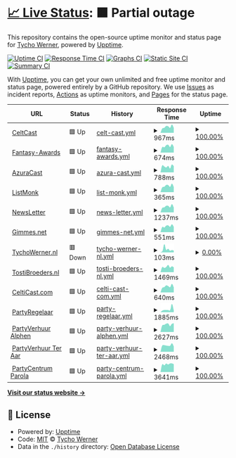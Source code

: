 # [📈 Live Status](https://TychoWerner.github.io/upptime): <!--live status--> **🟧 Partial outage**

This repository contains the open-source uptime monitor and status page for [Tycho Werner](https://TychoWerner.github.io/upptime), powered by [Upptime](https://github.com/upptime/upptime).

[![Uptime CI](https://github.com/TychoWerner/upptime/workflows/Uptime%20CI/badge.svg)](https://github.com/TychoWerner/upptime/actions?query=workflow%3A%22Uptime+CI%22)
[![Response Time CI](https://github.com/TychoWerner/upptime/workflows/Response%20Time%20CI/badge.svg)](https://github.com/TychoWerner/upptime/actions?query=workflow%3A%22Response+Time+CI%22)
[![Graphs CI](https://github.com/TychoWerner/upptime/workflows/Graphs%20CI/badge.svg)](https://github.com/TychoWerner/upptime/actions?query=workflow%3A%22Graphs+CI%22)
[![Static Site CI](https://github.com/TychoWerner/upptime/workflows/Static%20Site%20CI/badge.svg)](https://github.com/TychoWerner/upptime/actions?query=workflow%3A%22Static+Site+CI%22)
[![Summary CI](https://github.com/TychoWerner/upptime/workflows/Summary%20CI/badge.svg)](https://github.com/TychoWerner/upptime/actions?query=workflow%3A%22Summary+CI%22)

With [Upptime](https://upptime.js.org), you can get your own unlimited and free uptime monitor and status page, powered entirely by a GitHub repository. We use [Issues](https://github.com/TychoWerner/upptime/issues) as incident reports, [Actions](https://github.com/TychoWerner/upptime/actions) as uptime monitors, and [Pages](https://TychoWerner.github.io/upptime) for the status page.

<!--start: status pages-->
<!-- This summary is generated by Upptime (https://github.com/upptime/upptime) -->
<!-- Do not edit this manually, your changes will be overwritten -->
<!-- prettier-ignore -->
| URL | Status | History | Response Time | Uptime |
| --- | ------ | ------- | ------------- | ------ |
| <img alt="" src="https://icons.duckduckgo.com/ip3/www.celtcast.com.ico" height="13"> [CeltCast](https://www.celtcast.com) | 🟩 Up | [celt-cast.yml](https://github.com/TychoWerner/upptime/commits/HEAD/history/celt-cast.yml) | <details><summary><img alt="Response time graph" src="./graphs/celt-cast/response-time-week.png" height="20"> 967ms</summary><br><a href="https://TychoWerner.github.io/upptime/history/celt-cast"><img alt="Response time 2454" src="https://img.shields.io/endpoint?url=https%3A%2F%2Fraw.githubusercontent.com%2FTychoWerner%2Fupptime%2FHEAD%2Fapi%2Fcelt-cast%2Fresponse-time.json"></a><br><a href="https://TychoWerner.github.io/upptime/history/celt-cast"><img alt="24-hour response time 1059" src="https://img.shields.io/endpoint?url=https%3A%2F%2Fraw.githubusercontent.com%2FTychoWerner%2Fupptime%2FHEAD%2Fapi%2Fcelt-cast%2Fresponse-time-day.json"></a><br><a href="https://TychoWerner.github.io/upptime/history/celt-cast"><img alt="7-day response time 967" src="https://img.shields.io/endpoint?url=https%3A%2F%2Fraw.githubusercontent.com%2FTychoWerner%2Fupptime%2FHEAD%2Fapi%2Fcelt-cast%2Fresponse-time-week.json"></a><br><a href="https://TychoWerner.github.io/upptime/history/celt-cast"><img alt="30-day response time 976" src="https://img.shields.io/endpoint?url=https%3A%2F%2Fraw.githubusercontent.com%2FTychoWerner%2Fupptime%2FHEAD%2Fapi%2Fcelt-cast%2Fresponse-time-month.json"></a><br><a href="https://TychoWerner.github.io/upptime/history/celt-cast"><img alt="1-year response time 2339" src="https://img.shields.io/endpoint?url=https%3A%2F%2Fraw.githubusercontent.com%2FTychoWerner%2Fupptime%2FHEAD%2Fapi%2Fcelt-cast%2Fresponse-time-year.json"></a></details> | <details><summary><a href="https://TychoWerner.github.io/upptime/history/celt-cast">100.00%</a></summary><a href="https://TychoWerner.github.io/upptime/history/celt-cast"><img alt="All-time uptime 99.83%" src="https://img.shields.io/endpoint?url=https%3A%2F%2Fraw.githubusercontent.com%2FTychoWerner%2Fupptime%2FHEAD%2Fapi%2Fcelt-cast%2Fuptime.json"></a><br><a href="https://TychoWerner.github.io/upptime/history/celt-cast"><img alt="24-hour uptime 100.00%" src="https://img.shields.io/endpoint?url=https%3A%2F%2Fraw.githubusercontent.com%2FTychoWerner%2Fupptime%2FHEAD%2Fapi%2Fcelt-cast%2Fuptime-day.json"></a><br><a href="https://TychoWerner.github.io/upptime/history/celt-cast"><img alt="7-day uptime 100.00%" src="https://img.shields.io/endpoint?url=https%3A%2F%2Fraw.githubusercontent.com%2FTychoWerner%2Fupptime%2FHEAD%2Fapi%2Fcelt-cast%2Fuptime-week.json"></a><br><a href="https://TychoWerner.github.io/upptime/history/celt-cast"><img alt="30-day uptime 100.00%" src="https://img.shields.io/endpoint?url=https%3A%2F%2Fraw.githubusercontent.com%2FTychoWerner%2Fupptime%2FHEAD%2Fapi%2Fcelt-cast%2Fuptime-month.json"></a><br><a href="https://TychoWerner.github.io/upptime/history/celt-cast"><img alt="1-year uptime 99.80%" src="https://img.shields.io/endpoint?url=https%3A%2F%2Fraw.githubusercontent.com%2FTychoWerner%2Fupptime%2FHEAD%2Fapi%2Fcelt-cast%2Fuptime-year.json"></a></details>
| <img alt="" src="https://icons.duckduckgo.com/ip3/fantasy-awards.com.ico" height="13"> [Fantasy-Awards](https://fantasy-awards.com) | 🟩 Up | [fantasy-awards.yml](https://github.com/TychoWerner/upptime/commits/HEAD/history/fantasy-awards.yml) | <details><summary><img alt="Response time graph" src="./graphs/fantasy-awards/response-time-week.png" height="20"> 674ms</summary><br><a href="https://TychoWerner.github.io/upptime/history/fantasy-awards"><img alt="Response time 947" src="https://img.shields.io/endpoint?url=https%3A%2F%2Fraw.githubusercontent.com%2FTychoWerner%2Fupptime%2FHEAD%2Fapi%2Ffantasy-awards%2Fresponse-time.json"></a><br><a href="https://TychoWerner.github.io/upptime/history/fantasy-awards"><img alt="24-hour response time 686" src="https://img.shields.io/endpoint?url=https%3A%2F%2Fraw.githubusercontent.com%2FTychoWerner%2Fupptime%2FHEAD%2Fapi%2Ffantasy-awards%2Fresponse-time-day.json"></a><br><a href="https://TychoWerner.github.io/upptime/history/fantasy-awards"><img alt="7-day response time 674" src="https://img.shields.io/endpoint?url=https%3A%2F%2Fraw.githubusercontent.com%2FTychoWerner%2Fupptime%2FHEAD%2Fapi%2Ffantasy-awards%2Fresponse-time-week.json"></a><br><a href="https://TychoWerner.github.io/upptime/history/fantasy-awards"><img alt="30-day response time 685" src="https://img.shields.io/endpoint?url=https%3A%2F%2Fraw.githubusercontent.com%2FTychoWerner%2Fupptime%2FHEAD%2Fapi%2Ffantasy-awards%2Fresponse-time-month.json"></a><br><a href="https://TychoWerner.github.io/upptime/history/fantasy-awards"><img alt="1-year response time 936" src="https://img.shields.io/endpoint?url=https%3A%2F%2Fraw.githubusercontent.com%2FTychoWerner%2Fupptime%2FHEAD%2Fapi%2Ffantasy-awards%2Fresponse-time-year.json"></a></details> | <details><summary><a href="https://TychoWerner.github.io/upptime/history/fantasy-awards">100.00%</a></summary><a href="https://TychoWerner.github.io/upptime/history/fantasy-awards"><img alt="All-time uptime 99.95%" src="https://img.shields.io/endpoint?url=https%3A%2F%2Fraw.githubusercontent.com%2FTychoWerner%2Fupptime%2FHEAD%2Fapi%2Ffantasy-awards%2Fuptime.json"></a><br><a href="https://TychoWerner.github.io/upptime/history/fantasy-awards"><img alt="24-hour uptime 100.00%" src="https://img.shields.io/endpoint?url=https%3A%2F%2Fraw.githubusercontent.com%2FTychoWerner%2Fupptime%2FHEAD%2Fapi%2Ffantasy-awards%2Fuptime-day.json"></a><br><a href="https://TychoWerner.github.io/upptime/history/fantasy-awards"><img alt="7-day uptime 100.00%" src="https://img.shields.io/endpoint?url=https%3A%2F%2Fraw.githubusercontent.com%2FTychoWerner%2Fupptime%2FHEAD%2Fapi%2Ffantasy-awards%2Fuptime-week.json"></a><br><a href="https://TychoWerner.github.io/upptime/history/fantasy-awards"><img alt="30-day uptime 100.00%" src="https://img.shields.io/endpoint?url=https%3A%2F%2Fraw.githubusercontent.com%2FTychoWerner%2Fupptime%2FHEAD%2Fapi%2Ffantasy-awards%2Fuptime-month.json"></a><br><a href="https://TychoWerner.github.io/upptime/history/fantasy-awards"><img alt="1-year uptime 99.94%" src="https://img.shields.io/endpoint?url=https%3A%2F%2Fraw.githubusercontent.com%2FTychoWerner%2Fupptime%2FHEAD%2Fapi%2Ffantasy-awards%2Fuptime-year.json"></a></details>
| <img alt="" src="https://icons.duckduckgo.com/ip3/azuracast.tychowerner.nl.ico" height="13"> [AzuraCast](https://azuracast.tychowerner.nl) | 🟩 Up | [azura-cast.yml](https://github.com/TychoWerner/upptime/commits/HEAD/history/azura-cast.yml) | <details><summary><img alt="Response time graph" src="./graphs/azura-cast/response-time-week.png" height="20"> 788ms</summary><br><a href="https://TychoWerner.github.io/upptime/history/azura-cast"><img alt="Response time 746" src="https://img.shields.io/endpoint?url=https%3A%2F%2Fraw.githubusercontent.com%2FTychoWerner%2Fupptime%2FHEAD%2Fapi%2Fazura-cast%2Fresponse-time.json"></a><br><a href="https://TychoWerner.github.io/upptime/history/azura-cast"><img alt="24-hour response time 811" src="https://img.shields.io/endpoint?url=https%3A%2F%2Fraw.githubusercontent.com%2FTychoWerner%2Fupptime%2FHEAD%2Fapi%2Fazura-cast%2Fresponse-time-day.json"></a><br><a href="https://TychoWerner.github.io/upptime/history/azura-cast"><img alt="7-day response time 788" src="https://img.shields.io/endpoint?url=https%3A%2F%2Fraw.githubusercontent.com%2FTychoWerner%2Fupptime%2FHEAD%2Fapi%2Fazura-cast%2Fresponse-time-week.json"></a><br><a href="https://TychoWerner.github.io/upptime/history/azura-cast"><img alt="30-day response time 845" src="https://img.shields.io/endpoint?url=https%3A%2F%2Fraw.githubusercontent.com%2FTychoWerner%2Fupptime%2FHEAD%2Fapi%2Fazura-cast%2Fresponse-time-month.json"></a><br><a href="https://TychoWerner.github.io/upptime/history/azura-cast"><img alt="1-year response time 773" src="https://img.shields.io/endpoint?url=https%3A%2F%2Fraw.githubusercontent.com%2FTychoWerner%2Fupptime%2FHEAD%2Fapi%2Fazura-cast%2Fresponse-time-year.json"></a></details> | <details><summary><a href="https://TychoWerner.github.io/upptime/history/azura-cast">100.00%</a></summary><a href="https://TychoWerner.github.io/upptime/history/azura-cast"><img alt="All-time uptime 97.69%" src="https://img.shields.io/endpoint?url=https%3A%2F%2Fraw.githubusercontent.com%2FTychoWerner%2Fupptime%2FHEAD%2Fapi%2Fazura-cast%2Fuptime.json"></a><br><a href="https://TychoWerner.github.io/upptime/history/azura-cast"><img alt="24-hour uptime 100.00%" src="https://img.shields.io/endpoint?url=https%3A%2F%2Fraw.githubusercontent.com%2FTychoWerner%2Fupptime%2FHEAD%2Fapi%2Fazura-cast%2Fuptime-day.json"></a><br><a href="https://TychoWerner.github.io/upptime/history/azura-cast"><img alt="7-day uptime 100.00%" src="https://img.shields.io/endpoint?url=https%3A%2F%2Fraw.githubusercontent.com%2FTychoWerner%2Fupptime%2FHEAD%2Fapi%2Fazura-cast%2Fuptime-week.json"></a><br><a href="https://TychoWerner.github.io/upptime/history/azura-cast"><img alt="30-day uptime 99.89%" src="https://img.shields.io/endpoint?url=https%3A%2F%2Fraw.githubusercontent.com%2FTychoWerner%2Fupptime%2FHEAD%2Fapi%2Fazura-cast%2Fuptime-month.json"></a><br><a href="https://TychoWerner.github.io/upptime/history/azura-cast"><img alt="1-year uptime 96.95%" src="https://img.shields.io/endpoint?url=https%3A%2F%2Fraw.githubusercontent.com%2FTychoWerner%2Fupptime%2FHEAD%2Fapi%2Fazura-cast%2Fuptime-year.json"></a></details>
| <img alt="" src="https://icons.duckduckgo.com/ip3/listmonk.tychowerner.nl.ico" height="13"> [ListMonk](https://listmonk.tychowerner.nl) | 🟩 Up | [list-monk.yml](https://github.com/TychoWerner/upptime/commits/HEAD/history/list-monk.yml) | <details><summary><img alt="Response time graph" src="./graphs/list-monk/response-time-week.png" height="20"> 365ms</summary><br><a href="https://TychoWerner.github.io/upptime/history/list-monk"><img alt="Response time 392" src="https://img.shields.io/endpoint?url=https%3A%2F%2Fraw.githubusercontent.com%2FTychoWerner%2Fupptime%2FHEAD%2Fapi%2Flist-monk%2Fresponse-time.json"></a><br><a href="https://TychoWerner.github.io/upptime/history/list-monk"><img alt="24-hour response time 401" src="https://img.shields.io/endpoint?url=https%3A%2F%2Fraw.githubusercontent.com%2FTychoWerner%2Fupptime%2FHEAD%2Fapi%2Flist-monk%2Fresponse-time-day.json"></a><br><a href="https://TychoWerner.github.io/upptime/history/list-monk"><img alt="7-day response time 365" src="https://img.shields.io/endpoint?url=https%3A%2F%2Fraw.githubusercontent.com%2FTychoWerner%2Fupptime%2FHEAD%2Fapi%2Flist-monk%2Fresponse-time-week.json"></a><br><a href="https://TychoWerner.github.io/upptime/history/list-monk"><img alt="30-day response time 535" src="https://img.shields.io/endpoint?url=https%3A%2F%2Fraw.githubusercontent.com%2FTychoWerner%2Fupptime%2FHEAD%2Fapi%2Flist-monk%2Fresponse-time-month.json"></a><br><a href="https://TychoWerner.github.io/upptime/history/list-monk"><img alt="1-year response time 405" src="https://img.shields.io/endpoint?url=https%3A%2F%2Fraw.githubusercontent.com%2FTychoWerner%2Fupptime%2FHEAD%2Fapi%2Flist-monk%2Fresponse-time-year.json"></a></details> | <details><summary><a href="https://TychoWerner.github.io/upptime/history/list-monk">100.00%</a></summary><a href="https://TychoWerner.github.io/upptime/history/list-monk"><img alt="All-time uptime 99.98%" src="https://img.shields.io/endpoint?url=https%3A%2F%2Fraw.githubusercontent.com%2FTychoWerner%2Fupptime%2FHEAD%2Fapi%2Flist-monk%2Fuptime.json"></a><br><a href="https://TychoWerner.github.io/upptime/history/list-monk"><img alt="24-hour uptime 100.00%" src="https://img.shields.io/endpoint?url=https%3A%2F%2Fraw.githubusercontent.com%2FTychoWerner%2Fupptime%2FHEAD%2Fapi%2Flist-monk%2Fuptime-day.json"></a><br><a href="https://TychoWerner.github.io/upptime/history/list-monk"><img alt="7-day uptime 100.00%" src="https://img.shields.io/endpoint?url=https%3A%2F%2Fraw.githubusercontent.com%2FTychoWerner%2Fupptime%2FHEAD%2Fapi%2Flist-monk%2Fuptime-week.json"></a><br><a href="https://TychoWerner.github.io/upptime/history/list-monk"><img alt="30-day uptime 99.94%" src="https://img.shields.io/endpoint?url=https%3A%2F%2Fraw.githubusercontent.com%2FTychoWerner%2Fupptime%2FHEAD%2Fapi%2Flist-monk%2Fuptime-month.json"></a><br><a href="https://TychoWerner.github.io/upptime/history/list-monk"><img alt="1-year uptime 99.98%" src="https://img.shields.io/endpoint?url=https%3A%2F%2Fraw.githubusercontent.com%2FTychoWerner%2Fupptime%2FHEAD%2Fapi%2Flist-monk%2Fuptime-year.json"></a></details>
| <img alt="" src="https://icons.duckduckgo.com/ip3/newsletter.celtcast.com.ico" height="13"> [NewsLetter](https://newsletter.celtcast.com) | 🟩 Up | [news-letter.yml](https://github.com/TychoWerner/upptime/commits/HEAD/history/news-letter.yml) | <details><summary><img alt="Response time graph" src="./graphs/news-letter/response-time-week.png" height="20"> 1237ms</summary><br><a href="https://TychoWerner.github.io/upptime/history/news-letter"><img alt="Response time 2017" src="https://img.shields.io/endpoint?url=https%3A%2F%2Fraw.githubusercontent.com%2FTychoWerner%2Fupptime%2FHEAD%2Fapi%2Fnews-letter%2Fresponse-time.json"></a><br><a href="https://TychoWerner.github.io/upptime/history/news-letter"><img alt="24-hour response time 1360" src="https://img.shields.io/endpoint?url=https%3A%2F%2Fraw.githubusercontent.com%2FTychoWerner%2Fupptime%2FHEAD%2Fapi%2Fnews-letter%2Fresponse-time-day.json"></a><br><a href="https://TychoWerner.github.io/upptime/history/news-letter"><img alt="7-day response time 1237" src="https://img.shields.io/endpoint?url=https%3A%2F%2Fraw.githubusercontent.com%2FTychoWerner%2Fupptime%2FHEAD%2Fapi%2Fnews-letter%2Fresponse-time-week.json"></a><br><a href="https://TychoWerner.github.io/upptime/history/news-letter"><img alt="30-day response time 1262" src="https://img.shields.io/endpoint?url=https%3A%2F%2Fraw.githubusercontent.com%2FTychoWerner%2Fupptime%2FHEAD%2Fapi%2Fnews-letter%2Fresponse-time-month.json"></a><br><a href="https://TychoWerner.github.io/upptime/history/news-letter"><img alt="1-year response time 2011" src="https://img.shields.io/endpoint?url=https%3A%2F%2Fraw.githubusercontent.com%2FTychoWerner%2Fupptime%2FHEAD%2Fapi%2Fnews-letter%2Fresponse-time-year.json"></a></details> | <details><summary><a href="https://TychoWerner.github.io/upptime/history/news-letter">100.00%</a></summary><a href="https://TychoWerner.github.io/upptime/history/news-letter"><img alt="All-time uptime 99.82%" src="https://img.shields.io/endpoint?url=https%3A%2F%2Fraw.githubusercontent.com%2FTychoWerner%2Fupptime%2FHEAD%2Fapi%2Fnews-letter%2Fuptime.json"></a><br><a href="https://TychoWerner.github.io/upptime/history/news-letter"><img alt="24-hour uptime 100.00%" src="https://img.shields.io/endpoint?url=https%3A%2F%2Fraw.githubusercontent.com%2FTychoWerner%2Fupptime%2FHEAD%2Fapi%2Fnews-letter%2Fuptime-day.json"></a><br><a href="https://TychoWerner.github.io/upptime/history/news-letter"><img alt="7-day uptime 100.00%" src="https://img.shields.io/endpoint?url=https%3A%2F%2Fraw.githubusercontent.com%2FTychoWerner%2Fupptime%2FHEAD%2Fapi%2Fnews-letter%2Fuptime-week.json"></a><br><a href="https://TychoWerner.github.io/upptime/history/news-letter"><img alt="30-day uptime 100.00%" src="https://img.shields.io/endpoint?url=https%3A%2F%2Fraw.githubusercontent.com%2FTychoWerner%2Fupptime%2FHEAD%2Fapi%2Fnews-letter%2Fuptime-month.json"></a><br><a href="https://TychoWerner.github.io/upptime/history/news-letter"><img alt="1-year uptime 99.79%" src="https://img.shields.io/endpoint?url=https%3A%2F%2Fraw.githubusercontent.com%2FTychoWerner%2Fupptime%2FHEAD%2Fapi%2Fnews-letter%2Fuptime-year.json"></a></details>
| <img alt="" src="https://icons.duckduckgo.com/ip3/gimmes.net.ico" height="13"> [Gimmes.net](https://gimmes.net) | 🟩 Up | [gimmes-net.yml](https://github.com/TychoWerner/upptime/commits/HEAD/history/gimmes-net.yml) | <details><summary><img alt="Response time graph" src="./graphs/gimmes-net/response-time-week.png" height="20"> 551ms</summary><br><a href="https://TychoWerner.github.io/upptime/history/gimmes-net"><img alt="Response time 653" src="https://img.shields.io/endpoint?url=https%3A%2F%2Fraw.githubusercontent.com%2FTychoWerner%2Fupptime%2FHEAD%2Fapi%2Fgimmes-net%2Fresponse-time.json"></a><br><a href="https://TychoWerner.github.io/upptime/history/gimmes-net"><img alt="24-hour response time 591" src="https://img.shields.io/endpoint?url=https%3A%2F%2Fraw.githubusercontent.com%2FTychoWerner%2Fupptime%2FHEAD%2Fapi%2Fgimmes-net%2Fresponse-time-day.json"></a><br><a href="https://TychoWerner.github.io/upptime/history/gimmes-net"><img alt="7-day response time 551" src="https://img.shields.io/endpoint?url=https%3A%2F%2Fraw.githubusercontent.com%2FTychoWerner%2Fupptime%2FHEAD%2Fapi%2Fgimmes-net%2Fresponse-time-week.json"></a><br><a href="https://TychoWerner.github.io/upptime/history/gimmes-net"><img alt="30-day response time 558" src="https://img.shields.io/endpoint?url=https%3A%2F%2Fraw.githubusercontent.com%2FTychoWerner%2Fupptime%2FHEAD%2Fapi%2Fgimmes-net%2Fresponse-time-month.json"></a><br><a href="https://TychoWerner.github.io/upptime/history/gimmes-net"><img alt="1-year response time 637" src="https://img.shields.io/endpoint?url=https%3A%2F%2Fraw.githubusercontent.com%2FTychoWerner%2Fupptime%2FHEAD%2Fapi%2Fgimmes-net%2Fresponse-time-year.json"></a></details> | <details><summary><a href="https://TychoWerner.github.io/upptime/history/gimmes-net">100.00%</a></summary><a href="https://TychoWerner.github.io/upptime/history/gimmes-net"><img alt="All-time uptime 99.95%" src="https://img.shields.io/endpoint?url=https%3A%2F%2Fraw.githubusercontent.com%2FTychoWerner%2Fupptime%2FHEAD%2Fapi%2Fgimmes-net%2Fuptime.json"></a><br><a href="https://TychoWerner.github.io/upptime/history/gimmes-net"><img alt="24-hour uptime 100.00%" src="https://img.shields.io/endpoint?url=https%3A%2F%2Fraw.githubusercontent.com%2FTychoWerner%2Fupptime%2FHEAD%2Fapi%2Fgimmes-net%2Fuptime-day.json"></a><br><a href="https://TychoWerner.github.io/upptime/history/gimmes-net"><img alt="7-day uptime 100.00%" src="https://img.shields.io/endpoint?url=https%3A%2F%2Fraw.githubusercontent.com%2FTychoWerner%2Fupptime%2FHEAD%2Fapi%2Fgimmes-net%2Fuptime-week.json"></a><br><a href="https://TychoWerner.github.io/upptime/history/gimmes-net"><img alt="30-day uptime 100.00%" src="https://img.shields.io/endpoint?url=https%3A%2F%2Fraw.githubusercontent.com%2FTychoWerner%2Fupptime%2FHEAD%2Fapi%2Fgimmes-net%2Fuptime-month.json"></a><br><a href="https://TychoWerner.github.io/upptime/history/gimmes-net"><img alt="1-year uptime 99.94%" src="https://img.shields.io/endpoint?url=https%3A%2F%2Fraw.githubusercontent.com%2FTychoWerner%2Fupptime%2FHEAD%2Fapi%2Fgimmes-net%2Fuptime-year.json"></a></details>
| <img alt="" src="https://icons.duckduckgo.com/ip3/tychowerner.nl.ico" height="13"> [TychoWerner.nl](https://tychowerner.nl) | 🟥 Down | [tycho-werner-nl.yml](https://github.com/TychoWerner/upptime/commits/HEAD/history/tycho-werner-nl.yml) | <details><summary><img alt="Response time graph" src="./graphs/tycho-werner-nl/response-time-week.png" height="20"> 103ms</summary><br><a href="https://TychoWerner.github.io/upptime/history/tycho-werner-nl"><img alt="Response time 107" src="https://img.shields.io/endpoint?url=https%3A%2F%2Fraw.githubusercontent.com%2FTychoWerner%2Fupptime%2FHEAD%2Fapi%2Ftycho-werner-nl%2Fresponse-time.json"></a><br><a href="https://TychoWerner.github.io/upptime/history/tycho-werner-nl"><img alt="24-hour response time 68" src="https://img.shields.io/endpoint?url=https%3A%2F%2Fraw.githubusercontent.com%2FTychoWerner%2Fupptime%2FHEAD%2Fapi%2Ftycho-werner-nl%2Fresponse-time-day.json"></a><br><a href="https://TychoWerner.github.io/upptime/history/tycho-werner-nl"><img alt="7-day response time 103" src="https://img.shields.io/endpoint?url=https%3A%2F%2Fraw.githubusercontent.com%2FTychoWerner%2Fupptime%2FHEAD%2Fapi%2Ftycho-werner-nl%2Fresponse-time-week.json"></a><br><a href="https://TychoWerner.github.io/upptime/history/tycho-werner-nl"><img alt="30-day response time 77" src="https://img.shields.io/endpoint?url=https%3A%2F%2Fraw.githubusercontent.com%2FTychoWerner%2Fupptime%2FHEAD%2Fapi%2Ftycho-werner-nl%2Fresponse-time-month.json"></a><br><a href="https://TychoWerner.github.io/upptime/history/tycho-werner-nl"><img alt="1-year response time 78" src="https://img.shields.io/endpoint?url=https%3A%2F%2Fraw.githubusercontent.com%2FTychoWerner%2Fupptime%2FHEAD%2Fapi%2Ftycho-werner-nl%2Fresponse-time-year.json"></a></details> | <details><summary><a href="https://TychoWerner.github.io/upptime/history/tycho-werner-nl">0.00%</a></summary><a href="https://TychoWerner.github.io/upptime/history/tycho-werner-nl"><img alt="All-time uptime 12.13%" src="https://img.shields.io/endpoint?url=https%3A%2F%2Fraw.githubusercontent.com%2FTychoWerner%2Fupptime%2FHEAD%2Fapi%2Ftycho-werner-nl%2Fuptime.json"></a><br><a href="https://TychoWerner.github.io/upptime/history/tycho-werner-nl"><img alt="24-hour uptime 0.00%" src="https://img.shields.io/endpoint?url=https%3A%2F%2Fraw.githubusercontent.com%2FTychoWerner%2Fupptime%2FHEAD%2Fapi%2Ftycho-werner-nl%2Fuptime-day.json"></a><br><a href="https://TychoWerner.github.io/upptime/history/tycho-werner-nl"><img alt="7-day uptime 0.00%" src="https://img.shields.io/endpoint?url=https%3A%2F%2Fraw.githubusercontent.com%2FTychoWerner%2Fupptime%2FHEAD%2Fapi%2Ftycho-werner-nl%2Fuptime-week.json"></a><br><a href="https://TychoWerner.github.io/upptime/history/tycho-werner-nl"><img alt="30-day uptime 0.00%" src="https://img.shields.io/endpoint?url=https%3A%2F%2Fraw.githubusercontent.com%2FTychoWerner%2Fupptime%2FHEAD%2Fapi%2Ftycho-werner-nl%2Fuptime-month.json"></a><br><a href="https://TychoWerner.github.io/upptime/history/tycho-werner-nl"><img alt="1-year uptime 0.00%" src="https://img.shields.io/endpoint?url=https%3A%2F%2Fraw.githubusercontent.com%2FTychoWerner%2Fupptime%2FHEAD%2Fapi%2Ftycho-werner-nl%2Fuptime-year.json"></a></details>
| <img alt="" src="https://icons.duckduckgo.com/ip3/tostibroeders.nl.ico" height="13"> [TostiBroeders.nl](https://tostibroeders.nl) | 🟩 Up | [tosti-broeders-nl.yml](https://github.com/TychoWerner/upptime/commits/HEAD/history/tosti-broeders-nl.yml) | <details><summary><img alt="Response time graph" src="./graphs/tosti-broeders-nl/response-time-week.png" height="20"> 1469ms</summary><br><a href="https://TychoWerner.github.io/upptime/history/tosti-broeders-nl"><img alt="Response time 1595" src="https://img.shields.io/endpoint?url=https%3A%2F%2Fraw.githubusercontent.com%2FTychoWerner%2Fupptime%2FHEAD%2Fapi%2Ftosti-broeders-nl%2Fresponse-time.json"></a><br><a href="https://TychoWerner.github.io/upptime/history/tosti-broeders-nl"><img alt="24-hour response time 1408" src="https://img.shields.io/endpoint?url=https%3A%2F%2Fraw.githubusercontent.com%2FTychoWerner%2Fupptime%2FHEAD%2Fapi%2Ftosti-broeders-nl%2Fresponse-time-day.json"></a><br><a href="https://TychoWerner.github.io/upptime/history/tosti-broeders-nl"><img alt="7-day response time 1469" src="https://img.shields.io/endpoint?url=https%3A%2F%2Fraw.githubusercontent.com%2FTychoWerner%2Fupptime%2FHEAD%2Fapi%2Ftosti-broeders-nl%2Fresponse-time-week.json"></a><br><a href="https://TychoWerner.github.io/upptime/history/tosti-broeders-nl"><img alt="30-day response time 1510" src="https://img.shields.io/endpoint?url=https%3A%2F%2Fraw.githubusercontent.com%2FTychoWerner%2Fupptime%2FHEAD%2Fapi%2Ftosti-broeders-nl%2Fresponse-time-month.json"></a><br><a href="https://TychoWerner.github.io/upptime/history/tosti-broeders-nl"><img alt="1-year response time 1599" src="https://img.shields.io/endpoint?url=https%3A%2F%2Fraw.githubusercontent.com%2FTychoWerner%2Fupptime%2FHEAD%2Fapi%2Ftosti-broeders-nl%2Fresponse-time-year.json"></a></details> | <details><summary><a href="https://TychoWerner.github.io/upptime/history/tosti-broeders-nl">100.00%</a></summary><a href="https://TychoWerner.github.io/upptime/history/tosti-broeders-nl"><img alt="All-time uptime 99.99%" src="https://img.shields.io/endpoint?url=https%3A%2F%2Fraw.githubusercontent.com%2FTychoWerner%2Fupptime%2FHEAD%2Fapi%2Ftosti-broeders-nl%2Fuptime.json"></a><br><a href="https://TychoWerner.github.io/upptime/history/tosti-broeders-nl"><img alt="24-hour uptime 100.00%" src="https://img.shields.io/endpoint?url=https%3A%2F%2Fraw.githubusercontent.com%2FTychoWerner%2Fupptime%2FHEAD%2Fapi%2Ftosti-broeders-nl%2Fuptime-day.json"></a><br><a href="https://TychoWerner.github.io/upptime/history/tosti-broeders-nl"><img alt="7-day uptime 100.00%" src="https://img.shields.io/endpoint?url=https%3A%2F%2Fraw.githubusercontent.com%2FTychoWerner%2Fupptime%2FHEAD%2Fapi%2Ftosti-broeders-nl%2Fuptime-week.json"></a><br><a href="https://TychoWerner.github.io/upptime/history/tosti-broeders-nl"><img alt="30-day uptime 100.00%" src="https://img.shields.io/endpoint?url=https%3A%2F%2Fraw.githubusercontent.com%2FTychoWerner%2Fupptime%2FHEAD%2Fapi%2Ftosti-broeders-nl%2Fuptime-month.json"></a><br><a href="https://TychoWerner.github.io/upptime/history/tosti-broeders-nl"><img alt="1-year uptime 99.99%" src="https://img.shields.io/endpoint?url=https%3A%2F%2Fraw.githubusercontent.com%2FTychoWerner%2Fupptime%2FHEAD%2Fapi%2Ftosti-broeders-nl%2Fuptime-year.json"></a></details>
| <img alt="" src="https://icons.duckduckgo.com/ip3/celticast.com.ico" height="13"> [CeltiCast.com](https://celticast.com) | 🟩 Up | [celti-cast-com.yml](https://github.com/TychoWerner/upptime/commits/HEAD/history/celti-cast-com.yml) | <details><summary><img alt="Response time graph" src="./graphs/celti-cast-com/response-time-week.png" height="20"> 640ms</summary><br><a href="https://TychoWerner.github.io/upptime/history/celti-cast-com"><img alt="Response time 806" src="https://img.shields.io/endpoint?url=https%3A%2F%2Fraw.githubusercontent.com%2FTychoWerner%2Fupptime%2FHEAD%2Fapi%2Fcelti-cast-com%2Fresponse-time.json"></a><br><a href="https://TychoWerner.github.io/upptime/history/celti-cast-com"><img alt="24-hour response time 718" src="https://img.shields.io/endpoint?url=https%3A%2F%2Fraw.githubusercontent.com%2FTychoWerner%2Fupptime%2FHEAD%2Fapi%2Fcelti-cast-com%2Fresponse-time-day.json"></a><br><a href="https://TychoWerner.github.io/upptime/history/celti-cast-com"><img alt="7-day response time 640" src="https://img.shields.io/endpoint?url=https%3A%2F%2Fraw.githubusercontent.com%2FTychoWerner%2Fupptime%2FHEAD%2Fapi%2Fcelti-cast-com%2Fresponse-time-week.json"></a><br><a href="https://TychoWerner.github.io/upptime/history/celti-cast-com"><img alt="30-day response time 640" src="https://img.shields.io/endpoint?url=https%3A%2F%2Fraw.githubusercontent.com%2FTychoWerner%2Fupptime%2FHEAD%2Fapi%2Fcelti-cast-com%2Fresponse-time-month.json"></a><br><a href="https://TychoWerner.github.io/upptime/history/celti-cast-com"><img alt="1-year response time 887" src="https://img.shields.io/endpoint?url=https%3A%2F%2Fraw.githubusercontent.com%2FTychoWerner%2Fupptime%2FHEAD%2Fapi%2Fcelti-cast-com%2Fresponse-time-year.json"></a></details> | <details><summary><a href="https://TychoWerner.github.io/upptime/history/celti-cast-com">100.00%</a></summary><a href="https://TychoWerner.github.io/upptime/history/celti-cast-com"><img alt="All-time uptime 99.95%" src="https://img.shields.io/endpoint?url=https%3A%2F%2Fraw.githubusercontent.com%2FTychoWerner%2Fupptime%2FHEAD%2Fapi%2Fcelti-cast-com%2Fuptime.json"></a><br><a href="https://TychoWerner.github.io/upptime/history/celti-cast-com"><img alt="24-hour uptime 100.00%" src="https://img.shields.io/endpoint?url=https%3A%2F%2Fraw.githubusercontent.com%2FTychoWerner%2Fupptime%2FHEAD%2Fapi%2Fcelti-cast-com%2Fuptime-day.json"></a><br><a href="https://TychoWerner.github.io/upptime/history/celti-cast-com"><img alt="7-day uptime 100.00%" src="https://img.shields.io/endpoint?url=https%3A%2F%2Fraw.githubusercontent.com%2FTychoWerner%2Fupptime%2FHEAD%2Fapi%2Fcelti-cast-com%2Fuptime-week.json"></a><br><a href="https://TychoWerner.github.io/upptime/history/celti-cast-com"><img alt="30-day uptime 100.00%" src="https://img.shields.io/endpoint?url=https%3A%2F%2Fraw.githubusercontent.com%2FTychoWerner%2Fupptime%2FHEAD%2Fapi%2Fcelti-cast-com%2Fuptime-month.json"></a><br><a href="https://TychoWerner.github.io/upptime/history/celti-cast-com"><img alt="1-year uptime 99.93%" src="https://img.shields.io/endpoint?url=https%3A%2F%2Fraw.githubusercontent.com%2FTychoWerner%2Fupptime%2FHEAD%2Fapi%2Fcelti-cast-com%2Fuptime-year.json"></a></details>
| <img alt="" src="https://icons.duckduckgo.com/ip3/partyregelaar.nl.ico" height="13"> [PartyRegelaar](http://partyregelaar.nl) | 🟩 Up | [party-regelaar.yml](https://github.com/TychoWerner/upptime/commits/HEAD/history/party-regelaar.yml) | <details><summary><img alt="Response time graph" src="./graphs/party-regelaar/response-time-week.png" height="20"> 1885ms</summary><br><a href="https://TychoWerner.github.io/upptime/history/party-regelaar"><img alt="Response time 1520" src="https://img.shields.io/endpoint?url=https%3A%2F%2Fraw.githubusercontent.com%2FTychoWerner%2Fupptime%2FHEAD%2Fapi%2Fparty-regelaar%2Fresponse-time.json"></a><br><a href="https://TychoWerner.github.io/upptime/history/party-regelaar"><img alt="24-hour response time 1358" src="https://img.shields.io/endpoint?url=https%3A%2F%2Fraw.githubusercontent.com%2FTychoWerner%2Fupptime%2FHEAD%2Fapi%2Fparty-regelaar%2Fresponse-time-day.json"></a><br><a href="https://TychoWerner.github.io/upptime/history/party-regelaar"><img alt="7-day response time 1885" src="https://img.shields.io/endpoint?url=https%3A%2F%2Fraw.githubusercontent.com%2FTychoWerner%2Fupptime%2FHEAD%2Fapi%2Fparty-regelaar%2Fresponse-time-week.json"></a><br><a href="https://TychoWerner.github.io/upptime/history/party-regelaar"><img alt="30-day response time 1699" src="https://img.shields.io/endpoint?url=https%3A%2F%2Fraw.githubusercontent.com%2FTychoWerner%2Fupptime%2FHEAD%2Fapi%2Fparty-regelaar%2Fresponse-time-month.json"></a><br><a href="https://TychoWerner.github.io/upptime/history/party-regelaar"><img alt="1-year response time 1570" src="https://img.shields.io/endpoint?url=https%3A%2F%2Fraw.githubusercontent.com%2FTychoWerner%2Fupptime%2FHEAD%2Fapi%2Fparty-regelaar%2Fresponse-time-year.json"></a></details> | <details><summary><a href="https://TychoWerner.github.io/upptime/history/party-regelaar">100.00%</a></summary><a href="https://TychoWerner.github.io/upptime/history/party-regelaar"><img alt="All-time uptime 99.85%" src="https://img.shields.io/endpoint?url=https%3A%2F%2Fraw.githubusercontent.com%2FTychoWerner%2Fupptime%2FHEAD%2Fapi%2Fparty-regelaar%2Fuptime.json"></a><br><a href="https://TychoWerner.github.io/upptime/history/party-regelaar"><img alt="24-hour uptime 100.00%" src="https://img.shields.io/endpoint?url=https%3A%2F%2Fraw.githubusercontent.com%2FTychoWerner%2Fupptime%2FHEAD%2Fapi%2Fparty-regelaar%2Fuptime-day.json"></a><br><a href="https://TychoWerner.github.io/upptime/history/party-regelaar"><img alt="7-day uptime 100.00%" src="https://img.shields.io/endpoint?url=https%3A%2F%2Fraw.githubusercontent.com%2FTychoWerner%2Fupptime%2FHEAD%2Fapi%2Fparty-regelaar%2Fuptime-week.json"></a><br><a href="https://TychoWerner.github.io/upptime/history/party-regelaar"><img alt="30-day uptime 100.00%" src="https://img.shields.io/endpoint?url=https%3A%2F%2Fraw.githubusercontent.com%2FTychoWerner%2Fupptime%2FHEAD%2Fapi%2Fparty-regelaar%2Fuptime-month.json"></a><br><a href="https://TychoWerner.github.io/upptime/history/party-regelaar"><img alt="1-year uptime 99.93%" src="https://img.shields.io/endpoint?url=https%3A%2F%2Fraw.githubusercontent.com%2FTychoWerner%2Fupptime%2FHEAD%2Fapi%2Fparty-regelaar%2Fuptime-year.json"></a></details>
| <img alt="" src="https://icons.duckduckgo.com/ip3/www.partyverhuuralphenaandenrijn.nl.ico" height="13"> [PartyVerhuur Alphen](https://www.partyverhuuralphenaandenrijn.nl) | 🟩 Up | [party-verhuur-alphen.yml](https://github.com/TychoWerner/upptime/commits/HEAD/history/party-verhuur-alphen.yml) | <details><summary><img alt="Response time graph" src="./graphs/party-verhuur-alphen/response-time-week.png" height="20"> 2627ms</summary><br><a href="https://TychoWerner.github.io/upptime/history/party-verhuur-alphen"><img alt="Response time 2761" src="https://img.shields.io/endpoint?url=https%3A%2F%2Fraw.githubusercontent.com%2FTychoWerner%2Fupptime%2FHEAD%2Fapi%2Fparty-verhuur-alphen%2Fresponse-time.json"></a><br><a href="https://TychoWerner.github.io/upptime/history/party-verhuur-alphen"><img alt="24-hour response time 2652" src="https://img.shields.io/endpoint?url=https%3A%2F%2Fraw.githubusercontent.com%2FTychoWerner%2Fupptime%2FHEAD%2Fapi%2Fparty-verhuur-alphen%2Fresponse-time-day.json"></a><br><a href="https://TychoWerner.github.io/upptime/history/party-verhuur-alphen"><img alt="7-day response time 2627" src="https://img.shields.io/endpoint?url=https%3A%2F%2Fraw.githubusercontent.com%2FTychoWerner%2Fupptime%2FHEAD%2Fapi%2Fparty-verhuur-alphen%2Fresponse-time-week.json"></a><br><a href="https://TychoWerner.github.io/upptime/history/party-verhuur-alphen"><img alt="30-day response time 3034" src="https://img.shields.io/endpoint?url=https%3A%2F%2Fraw.githubusercontent.com%2FTychoWerner%2Fupptime%2FHEAD%2Fapi%2Fparty-verhuur-alphen%2Fresponse-time-month.json"></a><br><a href="https://TychoWerner.github.io/upptime/history/party-verhuur-alphen"><img alt="1-year response time 2916" src="https://img.shields.io/endpoint?url=https%3A%2F%2Fraw.githubusercontent.com%2FTychoWerner%2Fupptime%2FHEAD%2Fapi%2Fparty-verhuur-alphen%2Fresponse-time-year.json"></a></details> | <details><summary><a href="https://TychoWerner.github.io/upptime/history/party-verhuur-alphen">100.00%</a></summary><a href="https://TychoWerner.github.io/upptime/history/party-verhuur-alphen"><img alt="All-time uptime 99.78%" src="https://img.shields.io/endpoint?url=https%3A%2F%2Fraw.githubusercontent.com%2FTychoWerner%2Fupptime%2FHEAD%2Fapi%2Fparty-verhuur-alphen%2Fuptime.json"></a><br><a href="https://TychoWerner.github.io/upptime/history/party-verhuur-alphen"><img alt="24-hour uptime 100.00%" src="https://img.shields.io/endpoint?url=https%3A%2F%2Fraw.githubusercontent.com%2FTychoWerner%2Fupptime%2FHEAD%2Fapi%2Fparty-verhuur-alphen%2Fuptime-day.json"></a><br><a href="https://TychoWerner.github.io/upptime/history/party-verhuur-alphen"><img alt="7-day uptime 100.00%" src="https://img.shields.io/endpoint?url=https%3A%2F%2Fraw.githubusercontent.com%2FTychoWerner%2Fupptime%2FHEAD%2Fapi%2Fparty-verhuur-alphen%2Fuptime-week.json"></a><br><a href="https://TychoWerner.github.io/upptime/history/party-verhuur-alphen"><img alt="30-day uptime 100.00%" src="https://img.shields.io/endpoint?url=https%3A%2F%2Fraw.githubusercontent.com%2FTychoWerner%2Fupptime%2FHEAD%2Fapi%2Fparty-verhuur-alphen%2Fuptime-month.json"></a><br><a href="https://TychoWerner.github.io/upptime/history/party-verhuur-alphen"><img alt="1-year uptime 99.87%" src="https://img.shields.io/endpoint?url=https%3A%2F%2Fraw.githubusercontent.com%2FTychoWerner%2Fupptime%2FHEAD%2Fapi%2Fparty-verhuur-alphen%2Fuptime-year.json"></a></details>
| <img alt="" src="https://icons.duckduckgo.com/ip3/www.partyverhuurteraar.nl.ico" height="13"> [PartyVerhuur Ter Aar](https://www.partyverhuurteraar.nl) | 🟩 Up | [party-verhuur-ter-aar.yml](https://github.com/TychoWerner/upptime/commits/HEAD/history/party-verhuur-ter-aar.yml) | <details><summary><img alt="Response time graph" src="./graphs/party-verhuur-ter-aar/response-time-week.png" height="20"> 2468ms</summary><br><a href="https://TychoWerner.github.io/upptime/history/party-verhuur-ter-aar"><img alt="Response time 2722" src="https://img.shields.io/endpoint?url=https%3A%2F%2Fraw.githubusercontent.com%2FTychoWerner%2Fupptime%2FHEAD%2Fapi%2Fparty-verhuur-ter-aar%2Fresponse-time.json"></a><br><a href="https://TychoWerner.github.io/upptime/history/party-verhuur-ter-aar"><img alt="24-hour response time 2228" src="https://img.shields.io/endpoint?url=https%3A%2F%2Fraw.githubusercontent.com%2FTychoWerner%2Fupptime%2FHEAD%2Fapi%2Fparty-verhuur-ter-aar%2Fresponse-time-day.json"></a><br><a href="https://TychoWerner.github.io/upptime/history/party-verhuur-ter-aar"><img alt="7-day response time 2468" src="https://img.shields.io/endpoint?url=https%3A%2F%2Fraw.githubusercontent.com%2FTychoWerner%2Fupptime%2FHEAD%2Fapi%2Fparty-verhuur-ter-aar%2Fresponse-time-week.json"></a><br><a href="https://TychoWerner.github.io/upptime/history/party-verhuur-ter-aar"><img alt="30-day response time 2823" src="https://img.shields.io/endpoint?url=https%3A%2F%2Fraw.githubusercontent.com%2FTychoWerner%2Fupptime%2FHEAD%2Fapi%2Fparty-verhuur-ter-aar%2Fresponse-time-month.json"></a><br><a href="https://TychoWerner.github.io/upptime/history/party-verhuur-ter-aar"><img alt="1-year response time 2833" src="https://img.shields.io/endpoint?url=https%3A%2F%2Fraw.githubusercontent.com%2FTychoWerner%2Fupptime%2FHEAD%2Fapi%2Fparty-verhuur-ter-aar%2Fresponse-time-year.json"></a></details> | <details><summary><a href="https://TychoWerner.github.io/upptime/history/party-verhuur-ter-aar">100.00%</a></summary><a href="https://TychoWerner.github.io/upptime/history/party-verhuur-ter-aar"><img alt="All-time uptime 99.83%" src="https://img.shields.io/endpoint?url=https%3A%2F%2Fraw.githubusercontent.com%2FTychoWerner%2Fupptime%2FHEAD%2Fapi%2Fparty-verhuur-ter-aar%2Fuptime.json"></a><br><a href="https://TychoWerner.github.io/upptime/history/party-verhuur-ter-aar"><img alt="24-hour uptime 100.00%" src="https://img.shields.io/endpoint?url=https%3A%2F%2Fraw.githubusercontent.com%2FTychoWerner%2Fupptime%2FHEAD%2Fapi%2Fparty-verhuur-ter-aar%2Fuptime-day.json"></a><br><a href="https://TychoWerner.github.io/upptime/history/party-verhuur-ter-aar"><img alt="7-day uptime 100.00%" src="https://img.shields.io/endpoint?url=https%3A%2F%2Fraw.githubusercontent.com%2FTychoWerner%2Fupptime%2FHEAD%2Fapi%2Fparty-verhuur-ter-aar%2Fuptime-week.json"></a><br><a href="https://TychoWerner.github.io/upptime/history/party-verhuur-ter-aar"><img alt="30-day uptime 100.00%" src="https://img.shields.io/endpoint?url=https%3A%2F%2Fraw.githubusercontent.com%2FTychoWerner%2Fupptime%2FHEAD%2Fapi%2Fparty-verhuur-ter-aar%2Fuptime-month.json"></a><br><a href="https://TychoWerner.github.io/upptime/history/party-verhuur-ter-aar"><img alt="1-year uptime 99.93%" src="https://img.shields.io/endpoint?url=https%3A%2F%2Fraw.githubusercontent.com%2FTychoWerner%2Fupptime%2FHEAD%2Fapi%2Fparty-verhuur-ter-aar%2Fuptime-year.json"></a></details>
| <img alt="" src="https://icons.duckduckgo.com/ip3/partycentrumparola.nl.ico" height="13"> [PartyCentrum Parola](https://partycentrumparola.nl/) | 🟩 Up | [party-centrum-parola.yml](https://github.com/TychoWerner/upptime/commits/HEAD/history/party-centrum-parola.yml) | <details><summary><img alt="Response time graph" src="./graphs/party-centrum-parola/response-time-week.png" height="20"> 3641ms</summary><br><a href="https://TychoWerner.github.io/upptime/history/party-centrum-parola"><img alt="Response time 2864" src="https://img.shields.io/endpoint?url=https%3A%2F%2Fraw.githubusercontent.com%2FTychoWerner%2Fupptime%2FHEAD%2Fapi%2Fparty-centrum-parola%2Fresponse-time.json"></a><br><a href="https://TychoWerner.github.io/upptime/history/party-centrum-parola"><img alt="24-hour response time 6756" src="https://img.shields.io/endpoint?url=https%3A%2F%2Fraw.githubusercontent.com%2FTychoWerner%2Fupptime%2FHEAD%2Fapi%2Fparty-centrum-parola%2Fresponse-time-day.json"></a><br><a href="https://TychoWerner.github.io/upptime/history/party-centrum-parola"><img alt="7-day response time 3641" src="https://img.shields.io/endpoint?url=https%3A%2F%2Fraw.githubusercontent.com%2FTychoWerner%2Fupptime%2FHEAD%2Fapi%2Fparty-centrum-parola%2Fresponse-time-week.json"></a><br><a href="https://TychoWerner.github.io/upptime/history/party-centrum-parola"><img alt="30-day response time 3318" src="https://img.shields.io/endpoint?url=https%3A%2F%2Fraw.githubusercontent.com%2FTychoWerner%2Fupptime%2FHEAD%2Fapi%2Fparty-centrum-parola%2Fresponse-time-month.json"></a><br><a href="https://TychoWerner.github.io/upptime/history/party-centrum-parola"><img alt="1-year response time 2969" src="https://img.shields.io/endpoint?url=https%3A%2F%2Fraw.githubusercontent.com%2FTychoWerner%2Fupptime%2FHEAD%2Fapi%2Fparty-centrum-parola%2Fresponse-time-year.json"></a></details> | <details><summary><a href="https://TychoWerner.github.io/upptime/history/party-centrum-parola">100.00%</a></summary><a href="https://TychoWerner.github.io/upptime/history/party-centrum-parola"><img alt="All-time uptime 99.85%" src="https://img.shields.io/endpoint?url=https%3A%2F%2Fraw.githubusercontent.com%2FTychoWerner%2Fupptime%2FHEAD%2Fapi%2Fparty-centrum-parola%2Fuptime.json"></a><br><a href="https://TychoWerner.github.io/upptime/history/party-centrum-parola"><img alt="24-hour uptime 100.00%" src="https://img.shields.io/endpoint?url=https%3A%2F%2Fraw.githubusercontent.com%2FTychoWerner%2Fupptime%2FHEAD%2Fapi%2Fparty-centrum-parola%2Fuptime-day.json"></a><br><a href="https://TychoWerner.github.io/upptime/history/party-centrum-parola"><img alt="7-day uptime 100.00%" src="https://img.shields.io/endpoint?url=https%3A%2F%2Fraw.githubusercontent.com%2FTychoWerner%2Fupptime%2FHEAD%2Fapi%2Fparty-centrum-parola%2Fuptime-week.json"></a><br><a href="https://TychoWerner.github.io/upptime/history/party-centrum-parola"><img alt="30-day uptime 100.00%" src="https://img.shields.io/endpoint?url=https%3A%2F%2Fraw.githubusercontent.com%2FTychoWerner%2Fupptime%2FHEAD%2Fapi%2Fparty-centrum-parola%2Fuptime-month.json"></a><br><a href="https://TychoWerner.github.io/upptime/history/party-centrum-parola"><img alt="1-year uptime 99.92%" src="https://img.shields.io/endpoint?url=https%3A%2F%2Fraw.githubusercontent.com%2FTychoWerner%2Fupptime%2FHEAD%2Fapi%2Fparty-centrum-parola%2Fuptime-year.json"></a></details>

<!--end: status pages-->

[**Visit our status website →**](https://TychoWerner.github.io/upptime)

## 📄 License

- Powered by: [Upptime](https://github.com/upptime/upptime)
- Code: [MIT](./LICENSE) © [Tycho Werner](https://TychoWerner.github.io/upptime)
- Data in the `./history` directory: [Open Database License](https://opendatacommons.org/licenses/odbl/1-0/)
